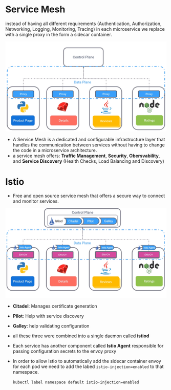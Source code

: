 # Service Mesh

instead of having all different requirements (Authentication, Authorization, Networking, Logging, Monitoring, Tracing) in each microservice we replace with a single proxy in the form a sidecar container.

![Linux Bridge](./../assets/istio/intro.png)

- A Service Mesh is a dedicated and configurable infrastructure layer that handles the communication between services without having to change the code in a microservice architecture.
- a service mesh offers: **Traffic Management**, **Security**, **Obersvability**, and **Service Discovery** (Health Checks, Load Balancing and Discovery)

# Istio

- Free and open source service mesh that offers a secure way to connect and monitor services.

![Alt text](./../assets/istio/architecture.png)

- **Citadel**: Manages certificate generation
- **Pilot**: Help with service discovery
- **Galley**: help validating configuration
- all these three were combined into a single daemon called **istiod**
- Each service has another component called **Istio Agent** responsible for passing configuration secrets to the envoy proxy

- In order to allow Istio to automatically add the sidecar container envoy for each pod we need to add the labed `istio-injection=enabled` to that namespace.

  `kubectl label namespace default istio-injection=enabled`
